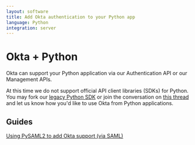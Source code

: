 ```yaml
---
layout: software
title: Add Okta authentication to your Python app
language: Python
integration: server
---
```


# Okta + Python

Okta can support your Python application via our Authentication API or our Management APIs.

At this time we do not support official API client libraries (SDKs) for Python. You may fork our [legacy Python SDK](https://github.com/okta/okta-sdk-python) or join the conversation on [this thread](https://devforum.okta.com/t/python-support-feedback/1778) and let us know how you'd like to use Okta from Python applications.

## Guides

<p><a href='pysaml2'>Using PySAML2 to add Okta support (via SAML)</a></p>
